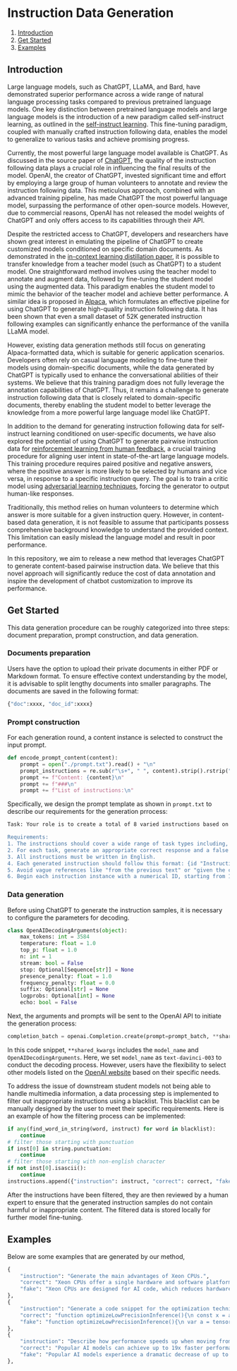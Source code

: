 Instruction Data Generation
======
1. [Introduction](#introduction)
2. [Get Started](#get-started)
3. [Examples](#examples)

## Introduction

Large language models, such as ChatGPT, LLaMA, and Bard, have demonstrated superior performance across a wide range of natural language processing tasks compared to previous pretrained language models. One key distinction between pretrained language models and large language models is the introduction of a new paradigm called self-instruct learning, as outlined in the [self-instruct learning](https://github.com/yizhongw/self-instruct). This fine-tuning paradigm, coupled with manually crafted instruction following data, enables the model to generalize to various tasks and achieve promising progress.

Currently, the most powerful large language model available is ChatGPT. As discussed in the source paper of [ChatGPT](https://arxiv.org/abs/2203.02155), the quality of the instruction following data plays a crucial role in influencing the final results of the model. OpenAI, the creator of ChatGPT, invested significant time and effort by employing a large group of human volunteers to annotate and review the instruction following data. This meticulous approach, combined with an advanced training pipeline, has made ChatGPT the most powerful language model, surpassing the performance of other open-source models. However, due to commercial reasons, OpenAI has not released the model weights of ChatGPT and only offers access to its capabilities through their API.

Despite the restricted access to ChatGPT, developers and researchers have shown great interest in emulating the pipeline of ChatGPT to create customized models conditioned on specific domain documents. As demonstrated in the [in-context learning distillation paper](https://arxiv.org/abs/2212.10670), it is possible to transfer knowledge from a teacher model (such as ChatGPT) to a student model. One straightforward method involves using the teacher model to annotate and augment data, followed by fine-tuning the student model using the augmented data. This paradigm enables the student model to mimic the behavior of the teacher model and achieve better performance. A similar idea is proposed in [Alpaca](https://github.com/tatsu-lab/stanford_alpaca), which formulates an effective pipeline for using ChatGPT to generate high-quality instruction following data. It has been shown that even a small dataset of 52K generated instruction following examples can significantly enhance the performance of the vanilla LLaMA model.

However, existing data generation methods still focus on generating Alpaca-formatted data, which is suitable for generic application scenarios. Developers often rely on casual language modeling to fine-tune their models using domain-specific documents, while the data generated by ChatGPT is typically used to enhance the conversational abilities of their systems. We believe that this training paradigm does not fully leverage the annotation capabilities of ChatGPT. Thus, it remains a challenge to generate instruction following data that is closely related to domain-specific documents, thereby enabling the student model to better leverage the knowledge from a more powerful large language model like ChatGPT.

In addition to the demand for generating instruction following data for self-instruct learning conditioned on user-specific documents, we have also explored the potential of using ChatGPT to generate pairwise instruction data for [reinforcement learning from human feedback](https://openai.com/research/learning-from-human-preferences), a crucial training procedure for aligning user intent in state-of-the-art large language models. This training procedure requires paired positive and negative answers, where the positive answer is more likely to be selected by humans and vice versa, in response to a specific instruction query. The goal is to train a critic model using [adversarial learning techniques](https://arxiv.org/abs/1707.06347), forcing the generator to output human-like responses.

Traditionally, this method relies on human volunteers to determine which answer is more suitable for a given instruction query. However, in content-based data generation, it is not feasible to assume that participants possess comprehensive background knowledge to understand the provided context. This limitation can easily mislead the language model and result in poor performance.

In this repository, we aim to release a new method that leverages ChatGPT to generate content-based pairwise instruction data. We believe that this novel approach will significantly reduce the cost of data annotation and inspire the development of chatbot customization to improve its performance.


## Get Started
This data generation procedure can be roughly categorized into three steps: document preparation, prompt construction, and data generation.

### Documents preparation
Users have the option to upload their private documents in either PDF or Markdown format. To ensure effective context understanding by the model, it is advisable to split lengthy documents into smaller paragraphs. The documents are saved in the following format:

 ```python
{"doc":xxxx, "doc_id":xxxx}
 ```

### Prompt construction
For each generation round, a content instance is selected to construct the input prompt.

```python
def encode_prompt_content(content):
    prompt = open("./prompt.txt").read() + "\n"
    prompt_instructions = re.sub(r"\s+", " ", content).strip().rstrip(":")
    prompt += f"Content: {content}\n"
    prompt += f"###\n"
    prompt += f"List of instructions:\n"
```

Specifically, we design the prompt template as shown in `prompt.txt` to describe our requirements for the generation prrocess:

```bash
Task: Your role is to create a total of 8 varied instructions based on the provided content to evaluate the language model's performance. These instructions will be given to a language model and we will evaluate the language model for completing the instructions.

Requirements:
1. The instructions should cover a wide range of task types including, but not limited to, open-ended generation, QA, classification, decision-making, code generation, etc.
2. For each task, generate an appropriate correct response and a false answer. 
3. All instructions must be written in English. 
4. Each generated instruction should follow this format: {id "Instruction:[content] Correct Answer:[answer] Fake Answer:[answer]" ###}. 
5. Avoid vague references like "from the previous text" or "given the content" in the instruction. Clearly state the required content in each instruction. 
6. Begin each instruction instance with a numerical ID, starting from 1. 
```

### Data generation
Before using ChatGPT to generate the instruction samples, it is necessary to configure the parameters for decoding.
```python
class OpenAIDecodingArguments(object):
    max_tokens: int = 3584
    temperature: float = 1.0
    top_p: float = 1.0
    n: int = 1
    stream: bool = False
    stop: Optional[Sequence[str]] = None
    presence_penalty: float = 1.0
    frequency_penalty: float = 0.0
    suffix: Optional[str] = None
    logprobs: Optional[int] = None
    echo: bool = False
```

Next, the arguments and prompts will be sent to the OpenAI API to initiate the generation process:
```python
completion_batch = openai.Completion.create(prompt=prompt_batch, **shared_kwargs)
```
In this code snippet, `**shared_kwargs` includes the `model_name` and `OpenAIDecodingArguments`. Here, we set `model_name` as `text-davinci-003` to conduct the decoding process. However, users have the flexibility to select other models listed on the [OpenAI website](https://platform.openai.com/docs/models/overview) based on their specific needs.

To address the issue of downstream student models not being able to handle multimedia information, a data processing step is implemented to filter out inappropriate instructions using a blacklist. This blacklist can be manually designed by the user to meet their specific requirements. Here is an example of how the filtering process can be implemented:
```python
if any(find_word_in_string(word, instruct) for word in blacklist):
    continue
# filter those starting with punctuation
if inst[0] in string.punctuation:
    continue
# filter those starting with non-english character
if not inst[0].isascii():
    continue
instructions.append({"instruction": instruct, "correct": correct, "fake": fake})
```
After the instructions have been filtered, they are then reviewed by a human expert to ensure that the generated instruction samples do not contain harmful or inappropriate content. The filtered data is stored locally for further model fine-tuning.


## Examples
Below are some examples that are generated by our method,
```python
{
    "instruction": "Generate the main advantages of Xeon CPUs.",
    "correct": "Xeon CPUs offer a single hardware and software platform from the data center to the factory floor and provide acceleration beyond expectations to meet service level agreements (SLAs).",
    "fake": "Xeon CPUs are designed for AI code, which reduces hardware cost."
},
{
    "instruction": "Generate a code snippet for the optimization technique of low precision inference.",
    "correct": "function optimizeLowPrecisionInference(){\n const x = accuracy + complexity;\n const y = model_updates * speed;\n return x/y; \n}",
    "fake": "function optimizeLowPrecisionInference(){\n var a = tensorflow + pytorch;\n return a}}"
},
{
    "instruction": "Describe how performance speeds up when moving from 3rd-gen to 4th-gen Intel Xeon processors using Intel AMX.",
    "correct": "Popular AI models can achieve up to 19x faster performance speeds when moving from 3rd Gen to 4th Gen Intel Xeon processors using Intel AMX.",
    "fake": "Popular AI models experience a dramatic decrease of up to 80% in performance speeds when moving from 3rd Gen to 4th Gen Intel Xeon processors using Intel AMX."
},
```